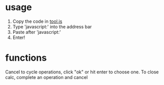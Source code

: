 # usage
1. Copy the code in [tool.js](https://github.com/Hyyped/toolscript/blob/main/tool.js)
2. Type 'javascript:' into the address bar
3. Paste after 'javascript:'
4. Enter!

# functions
Cancel to cycle operations, click "ok" or hit enter to choose one.
To close calc, complete an operation and cancel